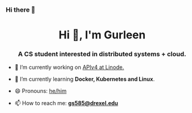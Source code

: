 ### Hi there 👋

<!--
**gurleens2000/gurleens2000** is a ✨ _special_ ✨ repository because its `README.md` (this file) appears on your GitHub profile.

Here are some ideas to get you started:

- 🔭 I’m currently working on ...
- 🌱 I’m currently learning ...
- 👯 I’m looking to collaborate on ...
- 🤔 I’m looking for help with ...
- 💬 Ask me about ...
- 📫 How to reach me: ...
- 😄 Pronouns: ...
- ⚡ Fun fact: ...
-->

<h1 align="center">Hi 👋, I'm Gurleen</h1>
<h3 align="center">A CS student interested in distributed systems + cloud.</h3>

- 🔭 I’m currently working on [APIv4 at Linode.](https://www.linode.com/products/linode-api/)

- 🌱 I’m currently learning **Docker, Kubernetes and Linux**.

- 😄 Pronouns: [he/him](http://pronouns.is/he)

- 📫 How to reach me: **gs585@drexel.edu**

